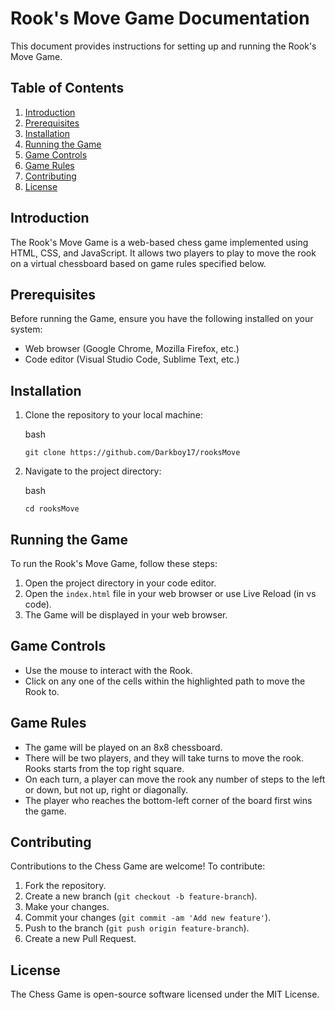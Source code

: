 # Rook's Move Game Documentation

This document provides instructions for setting up and running the Rook's Move Game.

## Table of Contents

1.  [Introduction](#introduction)
2.  [Prerequisites](#prerequisites)
3.  [Installation](#installation)
4.  [Running the Game](#running-the-game)
5.  [Game Controls](#game-controls)
6.  [Game Rules](#game-rules)
7.  [Contributing](#contributing)
8.  [License](#license)

## Introduction

The Rook's Move Game is a web-based chess game implemented using HTML, CSS, and JavaScript. It allows two players to play to move the rook on a virtual chessboard based on game rules specified below.

## Prerequisites

Before running the Game, ensure you have the following installed on your system:

-   Web browser (Google Chrome, Mozilla Firefox, etc.)
-   Code editor (Visual Studio Code, Sublime Text, etc.)

## Installation

 1.  Clone the repository to your local machine:

		bash

	    `git clone https://github.com/Darkboy17/rooksMove`
    
 2. Navigate to the project directory:
    
	bash

	`cd rooksMove`

## Running the Game

To run the Rook's Move Game, follow these steps:

1.  Open the project directory in your code editor.
2.  Open the `index.html` file in your web browser or use Live Reload (in vs code).
3.  The Game will be displayed in your web browser.

## Game Controls

-   Use the mouse to interact with the Rook.
-   Click on any one of the cells within the highlighted path to move the Rook to.

## Game Rules

 - The game will be played on an 8x8 chessboard.
 - There will be two players, and they will take turns to move the rook. Rooks starts from the top right square.
 - On each turn, a player can move the rook any number of steps to the left or down, but not up, right or diagonally.
 - The player who reaches the bottom-left corner of the board first wins the game.

## Contributing

Contributions to the Chess Game are welcome! To contribute:

1.  Fork the repository.
2.  Create a new branch (`git checkout -b feature-branch`).
3.  Make your changes.
4.  Commit your changes (`git commit -am 'Add new feature'`).
5.  Push to the branch (`git push origin feature-branch`).
6.  Create a new Pull Request.

## License

The Chess Game is open-source software licensed under the MIT License.
